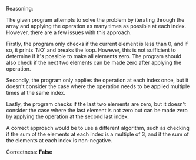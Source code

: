 Reasoning:

The given program attempts to solve the problem by iterating through the array and applying the operation as many times as possible at each index. However, there are a few issues with this approach.

Firstly, the program only checks if the current element is less than 0, and if so, it prints 'NO' and breaks the loop. However, this is not sufficient to determine if it's possible to make all elements zero. The program should also check if the next two elements can be made zero after applying the operation.

Secondly, the program only applies the operation at each index once, but it doesn't consider the case where the operation needs to be applied multiple times at the same index.

Lastly, the program checks if the last two elements are zero, but it doesn't consider the case where the last element is not zero but can be made zero by applying the operation at the second last index.

A correct approach would be to use a different algorithm, such as checking if the sum of the elements at each index is a multiple of 3, and if the sum of the elements at each index is non-negative.

Correctness: **False**